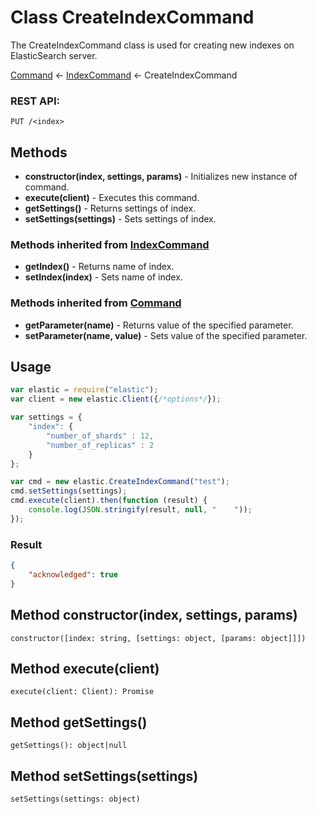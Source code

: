 # Class CreateIndexCommand

The CreateIndexCommand class is used for creating new indexes on ElasticSearch server.

[Command](command.md) ← [IndexCommand](index_command.md) ← CreateIndexCommand

### REST API:
```
PUT /<index>
```

## Methods
* **constructor(index, settings, params)** - Initializes new instance of command.
* **execute(client)** - Executes this command.
* **getSettings()** - Returns settings of index.
* **setSettings(settings)** - Sets settings of index.

### Methods inherited from [IndexCommand](index_command.md)
* **getIndex()** - Returns name of index.
* **setIndex(index)** - Sets name of index.

### Methods inherited from [Command](command.md)
* **getParameter(name)** - Returns value of the specified parameter.
* **setParameter(name, value)** - Sets value of the specified parameter.

## Usage
```javascript
var elastic = require("elastic");
var client = new elastic.Client({/*options*/});

var settings = {
    "index": {
        "number_of_shards" : 12,
        "number_of_replicas" : 2
    }
};

var cmd = new elastic.CreateIndexCommand("test");
cmd.setSettings(settings);
cmd.execute(client).then(function (result) {
    console.log(JSON.stringify(result, null, "    "));
});
```

### Result
```json
{
    "acknowledged": true
}
```

## Method constructor(index, settings, params)
```
constructor([index: string, [settings: object, [params: object]]])
```

## Method execute(client)
```
execute(client: Client): Promise
```

## Method getSettings()
```
getSettings(): object|null
```

## Method setSettings(settings)
```
setSettings(settings: object)
```
